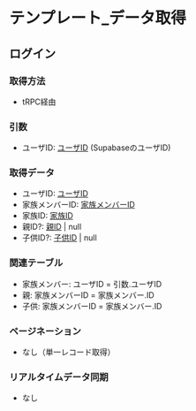 # テンプレート_データ取得

## ログイン
### 取得方法
- tRPC経由

### 引数
- ユーザID: [ユーザID](../../認証/認証_値オブジェクト.md#ユーザid) (SupabaseのユーザID)

### 取得データ
- ユーザID: [ユーザID](../../認証/認証_値オブジェクト.md#ユーザid)
- 家族メンバーID: [家族メンバーID](../../家族メンバー/家族メンバー_値オブジェクト.md#家族メンバーid)
- 家族ID: [家族ID](../../家族/家族_値オブジェクト.md#家族id)
- 親ID?: [親ID](../../親/親_値オブジェクト.md#親id) | null
- 子供ID?: [子供ID](../../子供/子供_値オブジェクト.md#子供id) | null
 
### 関連テーブル
- 家族メンバー: ユーザID = 引数.ユーザID
- 親: 家族メンバーID = 家族メンバー.ID
- 子供: 家族メンバーID = 家族メンバー.ID

### ページネーション
- なし（単一レコード取得）

### リアルタイムデータ同期
- なし
